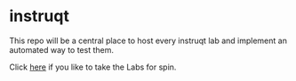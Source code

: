 # instruqt
This repo will be a central place to host every instruqt lab and implement an automated way to test them.

Click [here](https://www.tigera.io/tutorials-product) if you like to take the Labs for spin.
